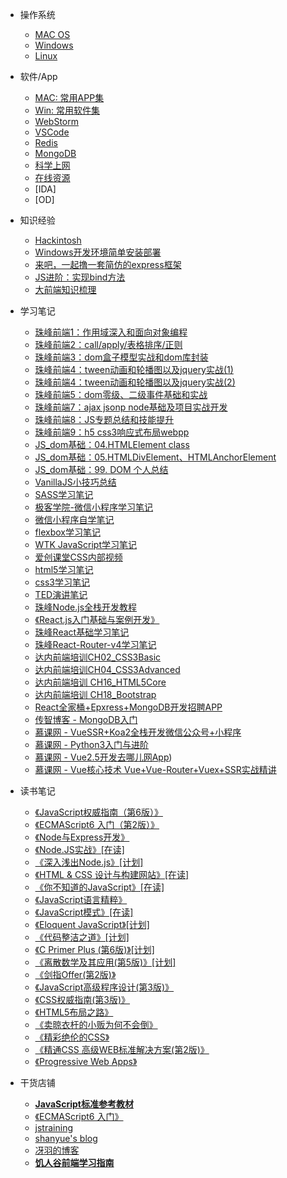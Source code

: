 - 操作系统
  - [MAC OS](/OS/MAC.md)
  - [Windows](/OS/Windows.md)
  - [Linux](/OS/Linux.md)

- 软件/App
  - [MAC: 常用APP集](/App/MacList.md)
  - [Win: 常用软件集](/App/windowsList.md)
  - [WebStorm](/App/WebStorm.md)
  - [VSCode](/App/VSCode.md)
  - [Redis](/App/redis.md)
  - [MongoDB](/App/mongodb.md)
  - [科学上网](/App/ss.md)
  - [在线资源](/Knowledge/online.md)
  - [IDA]
  - [OD]

- 知识经验
  - [Hackintosh](/Knowledge/Hackintosh.md)
  - [Windows开发环境简单安装部署](/Knowledge/win10NewEnv.md)
  - [来吧，一起撸一套简仿的express框架](/Knowledge/writeExpress.md)
  - [JS进阶：实现bind方法](/notes/learning/js/adv-bind.md)
  - [大前端知识梳理](/Knowledge/front-end-plus.md)

- 学习笔记
  - [珠峰前端1：作用域深入和面向对象编程](/Knowledge/FullStack/zf01.md)
  - [珠峰前端2：call/apply/表格排序/正则](/Knowledge/FullStack/zf02.md)
  - [珠峰前端3：dom盒子模型实战和dom库封装](/Knowledge/FullStack/zf03.md)
  - [珠峰前端4：tween动画和轮播图以及jquery实战(1)](/Knowledge/FullStack/zf04-1.md)
  - [珠峰前端4：tween动画和轮播图以及jquery实战(2)](/Knowledge/FullStack/zf04-2.md)
  - [珠峰前端5：dom零级、二级事件基础和实战](/Knowledge/FullStack/zf05.md)
  - [珠峰前端7：ajax jsonp node基础及项目实战开发](/Knowledge/FullStack/zf07.md)
  - [珠峰前端8：JS专题总结和技能提升](/Knowledge/FullStack/zf08.md)
  - [珠峰前端9：h5 css3响应式布局webpp](/Knowledge/FullStack/zf09.md)
  - [JS_dom基础：04.HTMLElement class](/notes/dom/base04.md)
  - [JS_dom基础：05.HTMLDivElement、HTMLAnchorElement](/notes/dom/base05.md)
  - [JS_dom基础：99. DOM 个人总结](/notes/dom/base99.md)
  - [VanillaJS小技巧总结](/notes/vanillaJS.md)
  - [SASS学习笔记](/notes/learning/css/SASS.md)
  - [极客学院-微信小程序学习笔记](/notes/learning/wxapp/jkxy.md)
  - [微信小程序自学笔记](/notes/learning/wxapp/self.md)
  - [flexbox学习笔记](/notes/learning/css/flexbox.md)
  - [WTK JavaScript学习笔记](/notes/learning/js/wtfjs.md)
  - [爱创课堂CSS内部视频](/notes/learning/css/icketang_css.md)
  - [html5学习笔记](/notes/learning/html/html5.md)
  - [css3学习笔记](/notes/learning/css/css3.md)
  - [TED演讲笔记](/notes/ted/ted.md)
  - [珠峰Node.js全栈开发教程](/notes/learning/node/zf-node.md)
  - [《React.js入门基础与案例开发》](/notes/learning/react/imooc_react_starter.md)
  - [珠峰React基础学习笔记](/notes/learning/react/zf-react-base.md)
  - [珠峰React-Router-v4学习笔记](/notes/learning/react/zf-react-router.md)
  - [达内前端培训CH02_CSS3Basic](/notes/learning/danei/CH02-CSS3Basic.md)
  - [达内前端培训CH04_CSS3Advanced](/notes/learning/danei/CH04-CSS3Advanced.md)
  - [达内前端培训 CH16_HTML5Core](/notes/learning/danei/CH16_HTML5Core.md)
  - [达内前端培训 CH18_Bootstrap](/notes/learning/danei/CH18_Bootstrap.md)
  - [React全家桶+Epxress+MongoDB开发招聘APP](/notes/learning/react/react-job-app.md)
  - [传智博客 - MongoDB入门](/notes/learning/node/mongodb.md)
  - [慕课网 - VueSSR+Koa2全栈开发微信公众号+小程序](/notes/learning/wxapp/VueKoa.md)
  - [慕课网 - Python3入门与进阶](/notes/learning/python/adv.md)
  - [慕课网 - Vue2.5开发去哪儿网App](/notes/learning/vue/vue-qunar.md))
  - [慕课网 - Vue核心技术 Vue+Vue-Router+Vuex+SSR实战精讲](/notes/learning/vue/vue-full.md)

- 读书笔记
  - [《JavaScript权威指南（第6版）》](/notes/reading/9787111376613/README.md)
  - [《ECMAScript6 入门（第2版）》](/notes/reading/9787121276576/README.md)
  - [《Node与Express开发》](/notes/reading/9787115380333/README.md)
  - [《Node.JS实战》[在读]](/notes/reading/9787115352460/README.md)
  - [《深入浅出Node.js》[计划]](/notes/reading/9787115335500/README.md)
  - [《HTML & CSS 设计与构建网站》[在读]](/notes/reading/9787302311034/README.md)
  - [《你不知道的JavaScript》[在读]](/notes/reading/9787115385734/README.md)
  - [《JavaScript语言精粹》](/notes/reading/9787121177408/README.md)
  - [《JavaScript模式》[在读]](/notes/reading/9787512329232/README.md)
  - [《Eloquent JavaScript》[计划]](/notes/reading/9781593275846/README.md)
  - [《代码整洁之道》[计划]](/notes/reading/9787115216878/README.md)
  - [《C Primer Plus (第6版)》[计划]](/notes/reading/9787115390592/README.md)
  - [《离散数学及其应用(第5版)》[计划]](/notes/reading/9787111203261/README.md)
  - [《剑指Offer(第2版)》](/notes/reading/9787121310928.md)
  - [《JavaScript高级程序设计(第3版)》](/notes/reading/9787115275790.md)
  - [《CSS权威指南(第3版)》](/notes/reading/9787508355948.md)
  - [《HTML5布局之路》](/notes/reading/9787302466840.md)
  - [《卖晾衣杆的小贩为何不会倒》](/notes/reading/987111546115.md)
  - [《精彩绝伦的CSS》](/notes/reading/9787115284792.md)
  - [《精通CSS 高级WEB标准解决方案(第2版)》](/notes/reading/9787115226730.md)
  - [《Progressive Web Apps》](/notes/reading/9781617294587.md)

- 干货店铺
  - **[JavaScript标准参考教材](http://javascript.ruanyifeng.com/)**
  - [《ECMAScript6 入门》](http://es6.ruanyifeng.com/)
  - [jstraining](https://github.com/ruanyf/jstraining)
  - [shanyue's blog](https://github.com/shfshanyue/blog)
  - [冴羽的博客](https://github.com/mqyqingfeng/Blog)
  - **[饥人谷前端学习指南][1]**

  [1]: http://book.jirengu.com/fe/%E5%89%8D%E7%AB%AF%E5%9F%BA%E7%A1%80/index.html

